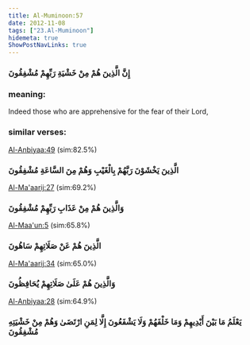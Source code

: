 ```yaml
---
title: Al-Muminoon:57
date: 2012-11-08
tags: ["23.Al-Muminoon"]
hidemeta: true 
ShowPostNavLinks: true 
---
```

### إِنَّ الَّذِينَ هُمْ مِنْ خَشْيَةِ رَبِّهِمْ مُشْفِقُونَ
### meaning: 
Indeed those who are apprehensive for the fear of their Lord,
### similar verses: 

[Al-Anbiyaa:49](/21/49) (sim:82.5%)

### الَّذِينَ يَخْشَوْنَ رَبَّهُمْ بِالْغَيْبِ وَهُمْ مِنَ السَّاعَةِ مُشْفِقُونَ

[Al-Ma'aarij:27](/70/27) (sim:69.2%)

### وَالَّذِينَ هُمْ مِنْ عَذَابِ رَبِّهِمْ مُشْفِقُونَ

[Al-Maa'un:5](/107/5) (sim:65.8%)

### الَّذِينَ هُمْ عَنْ صَلَاتِهِمْ سَاهُونَ

[Al-Ma'aarij:34](/70/34) (sim:65.0%)

### وَالَّذِينَ هُمْ عَلَىٰ صَلَاتِهِمْ يُحَافِظُونَ

[Al-Anbiyaa:28](/21/28) (sim:64.9%)

### يَعْلَمُ مَا بَيْنَ أَيْدِيهِمْ وَمَا خَلْفَهُمْ وَلَا يَشْفَعُونَ إِلَّا لِمَنِ ارْتَضَىٰ وَهُمْ مِنْ خَشْيَتِهِ مُشْفِقُونَ
